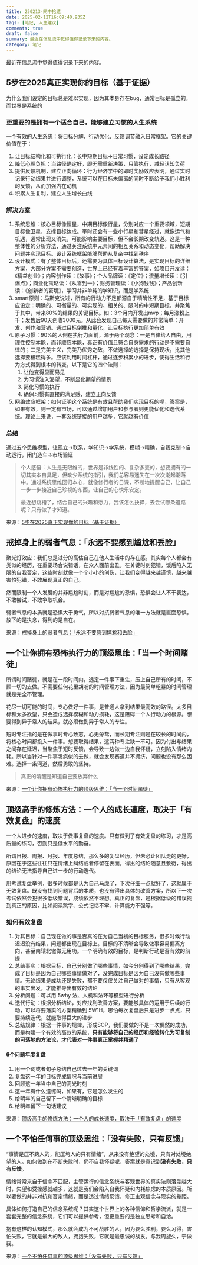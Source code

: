 ```yaml
---
title: 250213-网中拾遗
date: 2025-02-12T16:09:40.935Z
tags: [笔记, 人生建议]
comments: true
draft: false
summary: 最近在信息流中觉得值得记录下来的内容。
category: 笔记
---
```


最近在信息流中觉得值得记录下来的内容。

## 5步在2025真正实现你的目标（基于证据）

为什么我们设定的目标总是难以实现，因为其本身存在bug，通常目标是孤立的，而世界是系统的

### 更重要的是拥有一个适合自己，能够建立习惯的人生系统

一个有效的人生系统：将目标分解、行动优化、反馈调节融入日常框架。它的关键价值在于：

1. 让目标结构化和可执行化：长中短期目标->日常习惯，设定成长路径
2. 降低心理负担：当路径确定好，即无需重新决策，只管执行，减轻认知负荷
3. 提供反馈机制，建立正向循环：行为经济学中的即时奖励效应表明，通过实时记录行动结果并进行调整，系统可以在目标未偏离的同时不断给予我们小胜利的反馈，从而加强内在动机
4. 积累人生复利，建立人生增长曲线

### 解决方案

1. 系统思维：核心目标像恒星，中期目标像行星，分别对应一个重要领域，短期目标像卫星，支撑目标达成。平时还会有一些小行星和彗星经过，就像运气和机遇，通常出现又消失，可能影响主要目标，但不会长期改变轨道。这是一种整体性的分析方法，通过关注系统中元素间的相互关系和动态变化，帮助解决问题并实现目标。设计系统框架能够帮助从复杂中找到秩序
2. 设计模式：有了整体目标后，还需要为具体目标设计算法，是实现目标的详细方案，大部分方案不需要创造，世界上已经有着丰富的答案，如项目开发读：《精益创业》；内容创作读：《故事》；个人品牌读：《定位》；流量增长读：《引爆点》；商业化策略读：《从零到一》；财务管理读：《小狗钱钱》；产品创新读：《创新者的窘境》，学习并非单纯的学知识，而是学系统
3. smart原则：马斯克说过，所有的行动力不足都源自于精确性不足，基于目标应设定：明确的、可衡量的、可实现的、相关的、限时的中短期目标，并聚焦于其中，带来80%的结果的关键目标。如：3个月内开发出mvp；每月涨粉上千；发售后90天创收3000元。从此会发现自己每天需要做的非常简单：开发、创作和营销。通过目标倒推和量化，让目标执行更加简单有效
4. 原子习惯：90%的人倒在执行力面前，源于两个观念：一是自律给人自由，用理性控制本能，而非顺应本能，真正有价值且符合自身需求的行动是不需要自律的；二是完美主义，完美乃优秀之敌，不做选择的选择是保持现状，比其他选择要糟糕得多。应该利用时间杠杆，通过逐步积累小的进步，使得生活和行为方式得到根本的转变，以下是它的四个法则：
   1. 让他变得显而易见
   2. 为习惯注入渴望，不断显化期望的情景
   3. 简化习惯的执行
   4. 确保习惯有直接的满足感，建立正向反馈
5. 网络效应框架：如何证明这个系统是有效且帮助我们实现目标的呢，答案是，如果有效，则一定有市场，可以通过增加用户和参与者则更能优化和迭代系统。理论上来说，一套系统链接的用户越多，它就越有价值

### 总结

通过五个思维模型，让孤立->联系，学知识->学系统，模糊->精确，自我克制->自动运行，闭门造车->市场验证

> 个人感悟：人生是无限维的，世界是非线性的、复杂多变的，想要拥有的一切其实本自具足，但缺少系统的指引，我们总容易迷失在一次次潮起潮落中。通过系统思维回归本心，就像修行者的日课，不断地提醒自己，让自己一步一步接近自己珍视的东西，让自己的心快乐安定。
>
> 最近想跳槽了，结合自己的兴趣和愿力，我该怎么抉择，去尝试哪条道路呢？只有做了才知道。

来源：[5步在2025真正实现你的目标（基于证据）](https://www.bilibili.com/video/BV1Q26dYnEXk/?spm_id_from=333.1387.favlist.content.click&vd_source=50b7fbaac8495676da2c0ff3d4eb7885)

## 戒掉身上的弱者气息：「永远不要感到尴尬和丢脸」

聚光灯效应：我们总是过分的高估自己在他人生活中的存在感。其实每个人都会有类似的经历，在重要场合说错话，在众人面前出丑，在关键时刻犯错，饭后陷入无限的自我否定，这些时刻就像一个个小小的创伤，让我们变得越来越谨慎，越来越害怕犯错，不敢展现真正的自己。

然而限制一个人发展的并非尴尬时刻，而是对尴尬的恐惧，恐惧会让人不干表达，不敢尝试，不敢争取机会。

弱者气息的本质就是恐惧大于勇气，所以对抗弱者气息的唯一方法就是直面恐惧。放下的是执念，得到的是自在。

来源：[戒掉身上的弱者气息：「永远不要感到尴尬和丢脸」](https://www.bilibili.com/video/BV1ZRcTeGExy/?spm_id_from=333.1387.favlist.content.click&vd_source=50b7fbaac8495676da2c0ff3d4eb7885)

## 一个让你拥有恐怖执行力的顶级思维：「当一个时间赌徒」

所谓时间赌徒，就是在一段时间内，选定一件事下重注，压上自己所有的时间，不顾一切的去做。不需要任何花里胡哨的时间管理方法，因为最简单粗暴的时间管理就是完全不管理。

花尽一切可能的时间，专心做好一件事，是普通人拿到结果最高效的路径。太多目标和太多欲望，只会造成选择模糊和动力损耗，这是阻碍一个人行动力的根源。想要得到异于常人的结果，就必须做到异于常人的专注。

短时专注指的是在做事时专心致志，心无旁骛，而长期专注则是在较长的时间内，将核心时间都投入一件事。想要取得结果，这两种专注缺一不可。因为付出与结果之间存在延迟，当聚焦于短时反馈，会导致一边做一边自我怀疑，立刻陷入情绪内耗。所以当针对一件事发疯似的去做，就会发现赛道并不拥挤，问题也没有那么困难。选择一条河道，然后勇敢的坚持。

> 真正的清醒是知道自己要放弃什么

来源：[一个让你拥有恐怖执行力的顶级思维：「当一个时间赌徒」](https://www.bilibili.com/video/BV1gBzoYQEdf/?spm_id_from=333.1387.favlist.content.click&vd_source=50b7fbaac8495676da2c0ff3d4eb7885)

## 顶级高手的修炼方法：一个人的成长速度，取决于「有效复盘」的速度

一个人进步的速度，取决于做事复盘的速度。只有做到了有效复盘的练习，才是高质量的练习，否则只是低水平的勤奋。

所谓日报、周报、月报、年度总结，那么多的复盘经历，但未必让团队走的更好，原因在于这些往往只在情绪上纠结或者停留在表面，得出的结论随意且敷衍，得出的结论无法指导自己进一步的行动迭代。

用考试复盘举例，很多时候都是认为自己马虎了，下次仔细一点就好了，这就属于无效复盘。既没有找到问题背后的本质，也没有得出具体的改善方案，所以下一次考试依然会犯很多低级错误，成绩依然不理想。真正的复盘，是根据低级的错误找到真正的原因，比如阅读跳字、公式记忆不牢、计算能力不强等。

### 如何有效复盘

1. 对其目标：自己现在做的事是否真的在为自己当初的目标服务，很多时候行动迟迟没有结果，问题都出现在目标上。目标的不清晰会导致做事容易偏离方向，甚至南辕北辙做无用功。一个明确有效的目标，是判断行动是否有效的前提
2. 总结事实：根据目标，自己分别做了哪些事情，如今分别得到了哪些结果，完成了目标是因为自己哪些事情做对了，没完成目标是因为自己没有做哪些事情。无论结果是成功还是失败，都不要仅仅关注自己做对的事情，只有从客观的事实出发，才能推导出有效的结论
3. 分析问题：可以用 5why 法、人机料法环等模型进行分析
4. 迭代行动：根据分析结论，对应找到改善方案，要能够具体的运用于后续的行动，可以将要落实的方案精确到 5W1H，哪怕每次复盘后只是进步一点点，只要持续迭代，就能取得巨大的进步
5. 总结规律：根据一件事的规律，形成SOP，我们要做的不是一次偶然的成功，而是构建一个有效的高效的系统，**只有能够将自己的经历和经验转化为可复制的可落地的方法论，才代表对一件事真正掌握并精通了**

#### 6个问题年度复盘

1. 用一个词或者句子总结自己过去一年的关键词
2. 复盘这一年的目标完成情况与当前进展
3. 回顾这一年当中自己的高光时刻
4. 这一年有什么遗憾吗，如果有，它是怎么发生的
5. 给明年的自己留下一个清晰明确的目标
6. 给明年留下一句话建议

来源：[顶级高手的修炼方法：一个人的成长速度，取决于「有效复盘」的速度](https://www.bilibili.com/video/BV1jWCsY2EtJ/?spm_id_from=333.1387.favlist.content.click&vd_source=50b7fbaac8495676da2c0ff3d4eb7885)

## 一个不怕任何事的顶级思维：「没有失败，只有反馈」

“事情是压不跨人的，能压垮人的只有情绪”，从来没有绝望的处境，只有对处境绝望的人。如何做到在不断失败时，仍不自我怀疑呢，答案就是意识到**没有失败，只有反馈**。

情绪常常来自于信念不匹配，主管运行的信念系统与客观世界的真实法则落差越大时，失望和受挫感就越多，这就是我们会陷入自我怀疑和内耗焦虑的本质原因。所以要做的并非对抗和否定情绪，而是透过情绪反馈，修正主观信念与现实的差距。

具体如何打造自己的信念系统呢？其实这个世界上的各种信仰和哲学流派，就是一套套完整的信念系统，它们可以提供参考，但更重要的是独立思考和自洽。

抱有这样的认知模式，那么就会成为不可战胜的人，因为要么胜利，要么习得，害怕失败，它就是最大的敌人，拥抱失败，它就是最忠诚的战友。与我周旋久，宁做我。

来源：[一个不怕任何事的顶级思维：「没有失败，只有反馈」](https://www.bilibili.com/video/BV1b3yDYCEZN/?spm_id_from=333.1387.favlist.content.click&vd_source=50b7fbaac8495676da2c0ff3d4eb7885)
